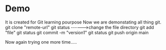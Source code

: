 # Demo
It is created for Git learning pourpose
Now we are demonstating all thing git.
git clone "remote-url"
git status
------>change the file directory
git add "file"
git status
git commit -m "version1"
git status
git push origin main

Now again trying one more time.....
